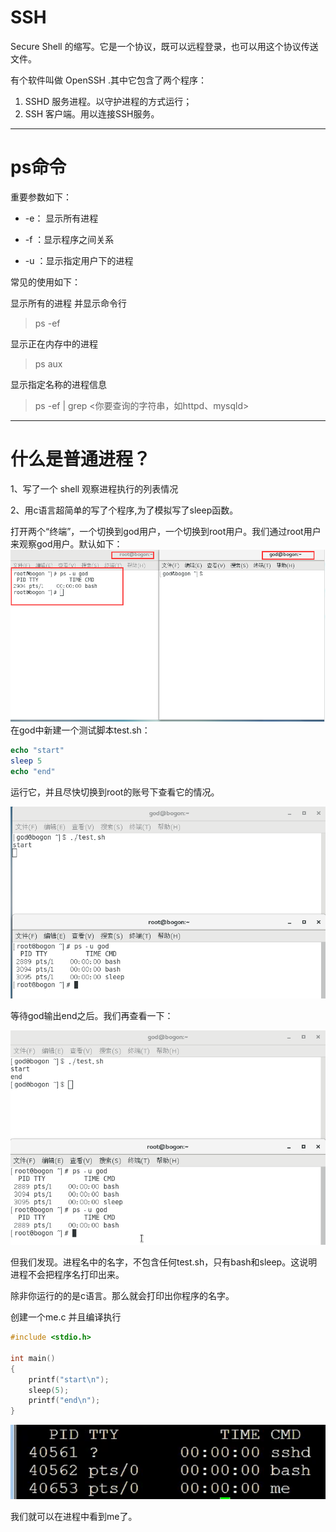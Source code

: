 # SSH

Secure Shell 的缩写。它是一个协议，既可以远程登录，也可以用这个协议传送文件。

有个软件叫做 OpenSSH .其中它包含了两个程序：

1. SSHD 服务进程。以守护进程的方式运行；
2. SSH 客户端。用以连接SSH服务。

---

# ps命令

重要参数如下：

* -e： 显示所有进程

* -f ：显示程序之间关系

* -u ：显示指定用户下的进程

常见的使用如下：

显示所有的进程 并显示命令行

> ps -ef

显示正在内存中的进程

> ps aux

显示指定名称的进程信息

> ps -ef \| grep &lt;你要查询的字符串，如httpd、mysqld&gt;

---

# 什么是普通进程？

1、写了一个 shell 观察进程执行的列表情况


2、用c语言超简单的写了个程序,为了模拟写了sleep函数。



打开两个“终端”，一个切换到god用户，一个切换到root用户。我们通过root用户来观察god用户。默认如下： ![](/assets/9624e640-1a28-48c2-a94a-7cfc1c40194eimport.png)在god中新建一个测试脚本test.sh：

```php
echo "start"
sleep 5
echo "end"
```

运行它，并且尽快切换到root的账号下查看它的情况。

![](/assets/cee618ed-7704-420a-a124-b1267f5773d0import.png)

等待god输出end之后。我们再查看一下：

![](/assets/0e09a307-2e46-48de-a485-11e316fb197dimport.png)

但我们发现。进程名中的名字，不包含任何test.sh，只有bash和sleep。这说明进程不会把程序名打印出来。

除非你运行的的是c语言。那么就会打印出你程序的名字。

创建一个me.c 并且编译执行

```c
#include <stdio.h>

int main()
{
    printf("start\n");
    sleep(5);
    printf("end\n");
}
```

![](/assets/0f686ee7-5c7b-4ada-a9b5-7e2608767d96import.png)

我们就可以在进程中看到me了。



